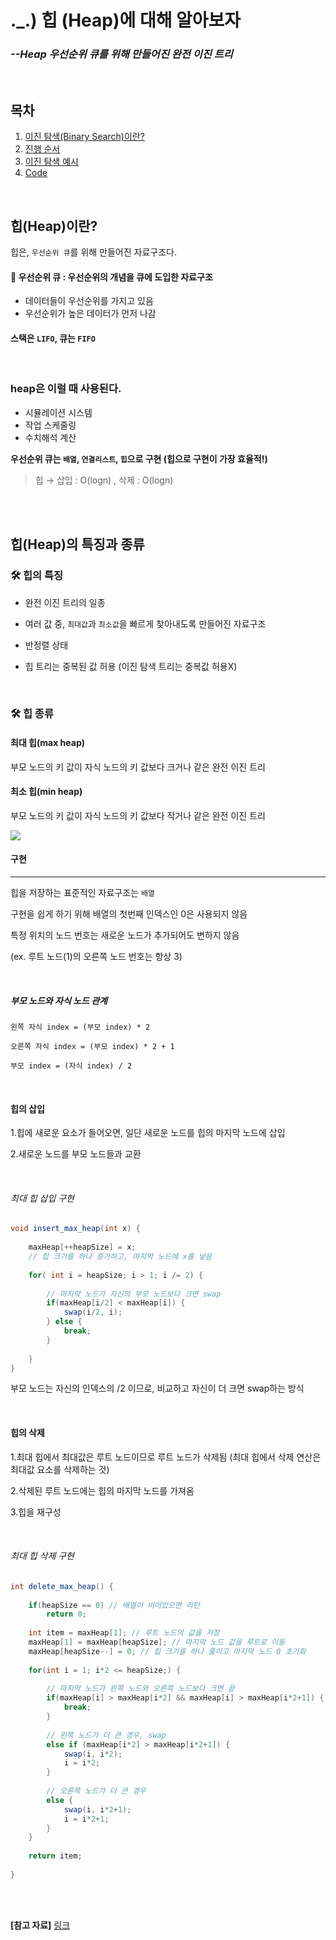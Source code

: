 # ._.) 힙 (Heap)에 대해 알아보자

### *--Heap 우선순위 큐를 위해 만들어진 완전 이진 트리*

<br>

## 목차
1. [이진 탐색(Binary Search)이란?](#이진-탐색-binary-search이란) 
2. [진행 순서](#진행-순서)
3. [이진 탐색 예시](#이진-탐색-예시)
4. [Code](#code)


<br/>

## 힙(Heap)이란?

힙은, `우선순위 큐`를 위해 만들어진 자료구조다.

#### 📌 **우선순위 큐** : 우선순위의 개념을 큐에 도입한 자료구조

* 데이터들이 우선순위를 가지고 있음
* 우선순위가 높은 데이터가 먼저 나감

#### 스택은 `LIFO`, 큐는 `FIFO`

<br>

### heap은 이럴 때 사용된다.

* 시뮬레이션 시스템
* 작업 스케줄링
* 수치해석 계산

**우선순위 큐는 `배열`, `연결리스트`, `힙`으로 구현 (힙으로 구현이 가장 효율적!)**

> 힙 → 삽입 : O(logn) , 삭제 : O(logn)

<br>
<br>

## 힙(Heap)의 특징과 종류

### 🛠️ 힙의 특징

* 완전 이진 트리의 일종

* 여러 값 중, `최대값`과 `최소값`을 빠르게 찾아내도록 만들어진 자료구조

* 반정렬 상태

* 힙 트리는 중복된 값 허용 (이진 탐색 트리는 중복값 허용X)

<br>

### 🛠️ 힙 종류

#### 최대 힙(max heap)

부모 노드의 키 값이 자식 노드의 키 값보다 크거나 같은 완전 이진 트리

#### 최소 힙(min heap)

  부모 노드의 키 값이 자식 노드의 키 값보다 작거나 같은 완전 이진 트리

 <img src="https://t1.daumcdn.net/cfile/tistory/17084F504DA9895214">

<br>

#### 구현

---

힙을 저장하는 표준적인 자료구조는 `배열`

구현을 쉽게 하기 위해 배열의 첫번째 인덱스인 0은 사용되지 않음

특정 위치의 노드 번호는 새로운 노드가 추가되어도 변하지 않음

(ex. 루트 노드(1)의 오른쪽 노드 번호는 항상 3)

 <br>

##### 부모 노드와 자식 노드 관계

```
왼쪽 자식 index = (부모 index) * 2

오른쪽 자식 index = (부모 index) * 2 + 1

부모 index = (자식 index) / 2
```

<br>

#### 힙의 삽입

1.힙에 새로운 요소가 들어오면, 일단 새로운 노드를 힙의 마지막 노드에 삽입

2.새로운 노드를 부모 노드들과 교환

<br>

###### 최대 힙 삽입 구현

```java
void insert_max_heap(int x) {
    
    maxHeap[++heapSize] = x; 
    // 힙 크기를 하나 증가하고, 마지막 노드에 x를 넣음
    
    for( int i = heapSize; i > 1; i /= 2) {
        
        // 마지막 노드가 자신의 부모 노드보다 크면 swap
        if(maxHeap[i/2] < maxHeap[i]) {
            swap(i/2, i);
        } else {
            break;
        }
        
    }
}
```

부모 노드는 자신의 인덱스의 /2 이므로, 비교하고 자신이 더 크면 swap하는 방식

<br>

#### 힙의 삭제

1.최대 힙에서 최대값은 루트 노드이므로 루트 노드가 삭제됨
(최대 힙에서 삭제 연산은 최대값 요소를 삭제하는 것)

2.삭제된 루트 노드에는 힙의 마지막 노드를 가져옴

3.힙을 재구성

<br>

###### 최대 힙 삭제 구현

```java
int delete_max_heap() {
    
    if(heapSize == 0) // 배열이 비어있으면 리턴
        return 0;
    
    int item = maxHeap[1]; // 루트 노드의 값을 저장
    maxHeap[1] = maxHeap[heapSize]; // 마지막 노드 값을 루트로 이동
    maxHeap[heapSize--] = 0; // 힙 크기를 하나 줄이고 마지막 노드 0 초기화
    
    for(int i = 1; i*2 <= heapSize;) {
        
        // 마지막 노드가 왼쪽 노드와 오른쪽 노드보다 크면 끝
        if(maxHeap[i] > maxHeap[i*2] && maxHeap[i] > maxHeap[i*2+1]) {
            break;
        }
        
        // 왼쪽 노드가 더 큰 경우, swap
        else if (maxHeap[i*2] > maxHeap[i*2+1]) {
            swap(i, i*2);
            i = i*2;
        }
        
        // 오른쪽 노드가 더 큰 경우
        else {
            swap(i, i*2+1);
            i = i*2+1;
        }
    }
    
    return item;
    
}
```

<br>

<br>

**[참고 자료]** [링크](<https://gmlwjd9405.github.io/2018/05/10/data-structure-heap.html>)